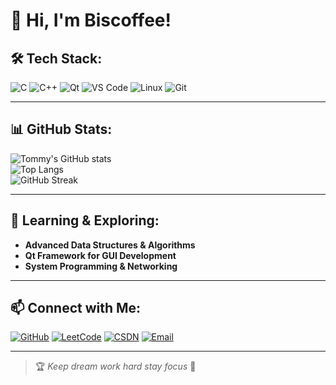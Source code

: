 # 👋 Hi, I'm Biscoffee!

## 🛠 Tech Stack:
![C](https://img.shields.io/badge/-C-00599C?style=flat-square&logo=c)
![C++](https://img.shields.io/badge/-C++-00599C?style=flat-square&logo=cplusplus)
![Qt](https://img.shields.io/badge/-Qt-41CD52?style=flat-square&logo=qt)
![VS Code](https://img.shields.io/badge/-VSCode-007ACC?style=flat-square&logo=visual-studio-code)
![Linux](https://img.shields.io/badge/-Linux-FCC624?style=flat-square&logo=linux)
![Git](https://img.shields.io/badge/-Git-F05032?style=flat-square&logo=git)

---

## 📊 GitHub Stats:
![Tommy's GitHub stats](https://github-readme-stats.vercel.app/api?username=Tommy-MrWu&show_icons=true&theme=tokyonight)  
![Top Langs](https://github-readme-stats.vercel.app/api/top-langs/?username=Tommy-MrWu&layout=compact&theme=tokyonight)  
![GitHub Streak](https://github-readme-streak-stats.herokuapp.com/?user=Tommy-MrWu&theme=radical)  

---


## 🌱 Learning & Exploring:
- **Advanced Data Structures & Algorithms**
- **Qt Framework for GUI Development**
- **System Programming & Networking**

---

## 📫 Connect with Me:
[![GitHub](https://img.shields.io/badge/-GitHub-181717?style=flat-square&logo=github)](https://github.com/Biscoffee)
[![LeetCode](https://img.shields.io/badge/-LeetCode-FFA116?style=flat-square&logo=leetcode)](https://leetcode.cn/u/wu-tong-1ms/)
[![CSDN](https://img.shields.io/badge/-CSDN-DC382D?style=flat-square&logo=csdn)](https://blog.csdn.net/2402_86720949?spm=1000.2115.3001.5343)
[![Email](https://img.shields.io/badge/-Email-D14836?style=flat-square&logo=gmail&logoColor=white)](mailto:17813123671@163.com)

---

> 🏆 *Keep dream   work hard   stay focus* 🚀
